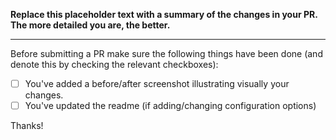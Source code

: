 **Replace this placeholder text with a summary of the changes in your PR.
The more detailed you are, the better.**

-----------------

Before submitting a PR make sure the following things have been done (and denote this
by checking the relevant checkboxes):

- [ ] You've added a before/after screenshot illustrating visually your changes.
- [ ] You've updated the readme (if adding/changing configuration options)

Thanks!
